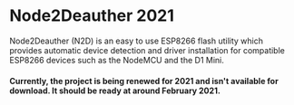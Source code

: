 # Node2Deauther 2021
Node2Deauther (N2D) is an easy to use ESP8266 flash utility which provides automatic device detection and driver installation for compatible ESP8266 devices such as the NodeMCU and the D1 Mini.

#### Currently, the project is being renewed for 2021 and isn't available for download. It should be ready at around February 2021.
